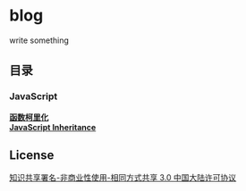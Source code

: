# blog
write something
## 目录
### JavaScript
[**函数柯里化**](https://github.com/draculapile/blog/issues/1#issue-1148287625)<br />
[**JavaScript Inheritance**](https://github.com/draculapile/blog/issues/2#issue-1160632901)

## License
[知识共享署名-非商业性使用-相同方式共享 3.0 中国大陆许可协议](https://creativecommons.org/licenses/by-nc-sa/3.0/cn/)
